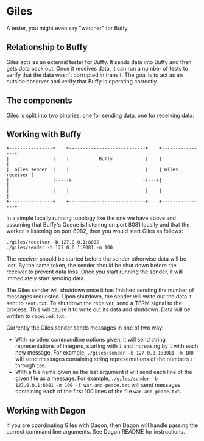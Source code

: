 # Giles

A tester, you might even say "watcher" for Buffy.

## Relationship to Buffy

Giles acts as an external tester for Buffy. It sends data into Buffy and then
gets data back out. Once it receives data, it can run a number of tests to
verify that the data wasn't corrupted in transit. The goal is to act as an
outside observer and verify that Buffy is operating correctly.

## The components

Giles is split into two binaries: one for sending data, one for receiving data.

## Working with Buffy

```
+----------------+    +----------------------------+    +----------------+
|                |    |           Buffy            |    |                |
|  Giles sender  |    |                            |    | Giles receiver |
|                |----+>                          -+--->|                |
|                |    |                            |    |                |
+----------------+    +----------------------------+    +----------------+
```                           
In a simple locally running topology like the one we have above
and assuming that Buffy's Queue is listening on port 8081 locally
and that the worker is listening on port 8082, then you would start 
Giles as follows:

```
./giles/receiver -b 127.0.0.1:8082
./giles/sender -b 127.0.0.1:8081 -m 100
```

The receiver should be started before the sender otherwise data will be lost. By
the same token, the sender should be shut down before the receiver to prevent
data loss. Once you start running the sender, it will immediately start
sending data.

The Giles sender will shutdown once it has finished sending the number of
messages requested. Upon shutdown, the sender will write out the data it sent
to `sent.txt`. To shutdown the receiver, send a TERM signal to the process. This
will cause it to write out its data and shutdown. Data will be written to
`received.txt`.

Currently the Giles sender sends messages in one of two way:

- With no other commandline options given, it will send string
  representations of integers, starting with `1` and increasing by `1`
  with each new message. For example, `./giles/sender -b 127.0.0.1:8081
  -m 100` will send messages containing string representations of the
  numbers `1` through `100`.
- With a file name given as the last argument it will send each line
  of the given file as a message. For example, `./giles/sender
  -b 127.0.0.1:8081 -m 100 -f war-and-peace.txt` will send messages containing
  each of the first 100 lines of the file `war-and-peace.txt`.

## Working with Dagon

If you are coordinating Giles with Dagon, then Dagon will handle passing the
correct command line arguments. See Dagon README for instructions.

